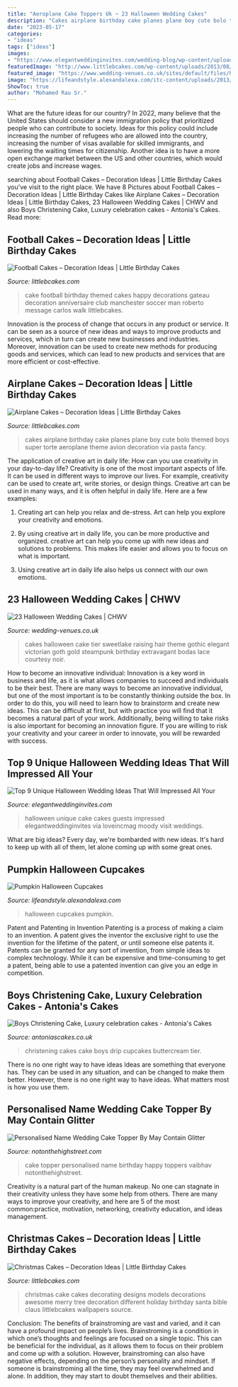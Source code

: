 ```yaml
---
title: "Aeroplane Cake Toppers Uk ~ 23 Halloween Wedding Cakes"
description: "Cakes airplane birthday cake planes plane boy cute bolo themed boys super torte aeroplane theme avion decoration via pasta fancy"
date: "2023-05-17"
categories:
- "ideas"
tags: ["ideas"]
images:
- "https://www.elegantweddinginvites.com/wedding-blog/wp-content/uploads/2020/07/Unique-Halloween-Wedding-Cake-ideas.jpg"
featuredImage: "http://www.littlebcakes.com/wp-content/uploads/2013/08/Football-Cake-Decorations.jpg"
featured_image: "https://www.wedding-venues.co.uk/sites/default/files/halloween-wedding-cakes-facebook-SweetlakeCakes.jpg"
image: "https://lifeandstyle.alexandalexa.com/itc-content/uploads/2013/10/IMG_2720.jpg"
ShowToc: true
author: "Mohamed Rau Sr."
---
```



What are the future ideas for our country?
In 2022, many believe that the United States should consider a new immigration policy that prioritized people who can contribute to society. Ideas for this policy could include increasing the number of refugees who are allowed into the country, increasing the number of visas available for skilled immigrants, and lowering the waiting times for citizenship. Another idea is to have a more open exchange market between the US and other countries, which would create jobs and increase wages.

	

		
searching about Football Cakes – Decoration Ideas | Little Birthday Cakes you've visit to the right place. We have 8 Pictures about Football Cakes – Decoration Ideas | Little Birthday Cakes like Airplane Cakes – Decoration Ideas | Little Birthday Cakes, 23 Halloween Wedding Cakes | CHWV and also Boys Christening Cake, Luxury celebration cakes - Antonia&#039;s Cakes. Read more:
		
    
## Football Cakes – Decoration Ideas | Little Birthday Cakes

<img loading=lazy src="http://www.littlebcakes.com/wp-content/uploads/2013/08/Football-Cake-Decorations.jpg" onerror="this.onerror=null;this.src='https://tse2.mm.bing.net/th?id=OIP.bSVtIX1yyZSGxiCVf7o8hgHaH0&amp;pid=15.1';" alt="Football Cakes – Decoration Ideas | Little Birthday Cakes">

_Source: littlebcakes.com_

>cake football birthday themed cakes happy decorations gateau decoration anniversaire club manchester soccer man roberto message carlos walk littlebcakes. 

	

Innovation is the process of change that occurs in any product or service. It can be seen as a source of new ideas and ways to improve products and services, which in turn can create new businesses and industries. Moreover, innovation can be used to create new methods for producing goods and services, which can lead to new products and services that are more efficient or cost-effective.

    
## Airplane Cakes – Decoration Ideas | Little Birthday Cakes

<img loading=lazy src="http://www.littlebcakes.com/wp-content/uploads/2014/01/Airplane-Birthday-Cakes.jpg" onerror="this.onerror=null;this.src='https://tse4.mm.bing.net/th?id=OIP.5r1imTFAsmt6yFe-MXZE8QHaJ4&amp;pid=15.1';" alt="Airplane Cakes – Decoration Ideas | Little Birthday Cakes">

_Source: littlebcakes.com_

>cakes airplane birthday cake planes plane boy cute bolo themed boys super torte aeroplane theme avion decoration via pasta fancy. 

	

The application of creative art in daily life: How can you use creativity in your day-to-day life?
Creativity is one of the most important aspects of life. It can be used in different ways to improve our lives. For example, creativity can be used to create art, write stories, or design things. Creative art can be used in many ways, and it is often helpful in daily life. Here are a few examples: 
1) Creating art can help you relax and de-stress. Art can help you explore your creativity and emotions.

2) By using creative art in daily life, you can be more productive and organized. creative art can help you come up with new ideas and solutions to problems. This makes life easier and allows you to focus on what is important.

3) Using creative art in daily life also helps us connect with our own emotions.

    
## 23 Halloween Wedding Cakes | CHWV

<img loading=lazy src="https://www.wedding-venues.co.uk/sites/default/files/halloween-wedding-cakes-facebook-SweetlakeCakes.jpg" onerror="this.onerror=null;this.src='https://tse2.mm.bing.net/th?id=OIP.Nm6oFJs4xdutWlBotgD68wHaM8&amp;pid=15.1';" alt="23 Halloween Wedding Cakes | CHWV">

_Source: wedding-venues.co.uk_

>cakes halloween cake tier sweetlake raising hair theme gothic elegant victorian goth gold steampunk birthday extravagant bodas lace courtesy noir. 

	

How to become an innovative individual:
Innovation is a key word in business and life, as it is what allows companies to succeed and individuals to be their best. There are many ways to become an innovative individual, but one of the most important is to be constantly thinking outside the box. In order to do this, you will need to learn how to brainstorm and create new ideas. This can be difficult at first, but with practice you will find that it becomes a natural part of your work. Additionally, being willing to take risks is also important for becoming an innovation figure. If you are willing to risk your creativity and your career in order to innovate, you will be rewarded with success.

    
## Top 9 Unique Halloween Wedding Ideas That Will Impressed All Your

<img loading=lazy src="https://www.elegantweddinginvites.com/wedding-blog/wp-content/uploads/2020/07/Unique-Halloween-Wedding-Cake-ideas.jpg" onerror="this.onerror=null;this.src='https://tse2.mm.bing.net/th?id=OIP.ccf5sly7YlfqCsMgdnM_lwHaLH&amp;pid=15.1';" alt="Top 9 Unique Halloween Wedding Ideas That Will Impressed All Your">

_Source: elegantweddinginvites.com_

>halloween unique cake cakes guests impressed elegantweddinginvites via loveincmag moody visit weddings. 

	

What are big ideas?
Every day, we're bombarded with new ideas. It's hard to keep up with all of them, let alone coming up with some great ones.

    
## Pumpkin Halloween Cupcakes

<img loading=lazy src="https://lifeandstyle.alexandalexa.com/itc-content/uploads/2013/10/IMG_2720.jpg" onerror="this.onerror=null;this.src='https://tse3.mm.bing.net/th?id=OIP.qVuzoCVjGkECRzxG4sQ9rwHaLH&amp;pid=15.1';" alt="Pumpkin Halloween Cupcakes">

_Source: lifeandstyle.alexandalexa.com_

>halloween cupcakes pumpkin. 

	

Patent and Patenting in Invention
Patenting is a process of making a claim to an invention. A patent gives the inventor the exclusive right to use the invention for the lifetime of the patent, or until someone else patents it. Patents can be granted for any sort of invention, from simple ideas to complex technology. While it can be expensive and time-consuming to get a patent, being able to use a patented invention can give you an edge in competition.

    
## Boys Christening Cake, Luxury Celebration Cakes - Antonia&#039;s Cakes

<img loading=lazy src="https://antoniascakes.co.uk/wp-content/uploads/2018/08/christening-cake-and-cupcakes-600x961.jpg" onerror="this.onerror=null;this.src='https://tse2.mm.bing.net/th?id=OIP.K6NyS6-7fzgnbQBmLukQfQHaL3&amp;pid=15.1';" alt="Boys Christening Cake, Luxury celebration cakes - Antonia&#039;s Cakes">

_Source: antoniascakes.co.uk_

>christening cakes cake boys drip cupcakes buttercream tier. 

	

There is no one right way to have ideas
Ideas are something that everyone has. They can be used in any situation, and can be changed to make them better. However, there is no one right way to have ideas. What matters most is how you use them.

    
## Personalised Name Wedding Cake Topper By May Contain Glitter

<img loading=lazy src="https://cdn.notonthehighstreet.com/fs/c6/f7/d79d-d195-40e0-9447-b96e177da7ed/original_personalised-name-wedding-cake-topper.jpg" onerror="this.onerror=null;this.src='https://tse2.mm.bing.net/th?id=OIP.ickOfkjEzehCx8uFCAg8-QHaLH&amp;pid=15.1';" alt="Personalised Name Wedding Cake Topper By May Contain Glitter">

_Source: notonthehighstreet.com_

>cake topper personalised name birthday happy toppers vaibhav notonthehighstreet. 

	

Creativity is a natural part of the human makeup. No one can stagnate in their creativity unless they have some help from others. There are many ways to improve your creativity, and here are 5 of the most common:practice, motivation, networking, creativity education, and ideas management.

    
## Christmas Cakes – Decoration Ideas | Little Birthday Cakes

<img loading=lazy src="http://www.littlebcakes.com/wp-content/uploads/2014/02/Christmas-Cake-Ideas-1024x936.jpg" onerror="this.onerror=null;this.src='https://tse3.mm.bing.net/th?id=OIP.q6FWFYU8k1tmgy_gy14ptAHaGx&amp;pid=15.1';" alt="Christmas Cakes – Decoration Ideas | Little Birthday Cakes">

_Source: littlebcakes.com_

>christmas cake cakes decorating designs models decorations awesome merry tree decoration different holiday birthday santa bible claus littlebcakes wallpapers source. 

	

Conclusion: The benefits of brainstroming are vast and varied, and it can have a profound impact on people’s lives.
Brainstroming is a condition in which one’s thoughts and feelings are focused on a single topic. This can be beneficial for the individual, as it allows them to focus on their problem and come up with a solution. However, brainstroming can also have negative effects, depending on the person’s personality and mindset. If someone is brainstroming all the time, they may feel overwhelmed and alone. In addition, they may start to doubt themselves and their abilities.


